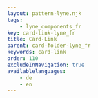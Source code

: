 ```yaml
---
layout: pattern-lyne.njk
tags: 
    - lyne_components_fr
key: card-link-lyne_fr
title: Card-Link
parent: card-folder-lyne_fr
keywords: card-link
order: 110
excludeInNavigation: true
availablelanguages: 
    - de
    - en
---
```

